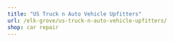 ```yaml
---
title: "US Truck n Auto Vehicle Upfitters"
url: /elk-grove/us-truck-n-auto-vehicle-upfitters/
shop: car repair
---
```

